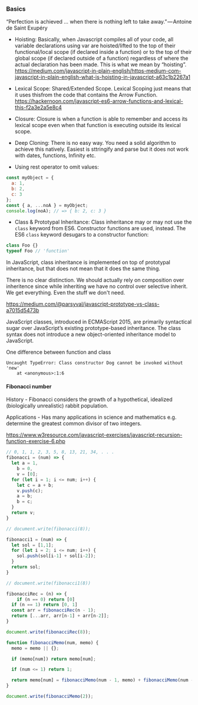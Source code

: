 ### Basics

“Perfection is achieved … when there is nothing left to take away.” — Antoine de Saint Exupéry

- Hoisting: Basically, when Javascript compiles all of your code, all variable declarations using var are hoisted/lifted to the top of their functional/local scope (if declared inside a function) or to the top of their global scope (if declared outside of a function) regardless of where the actual declaration has been made. This is what we mean by “hoisting”.
https://medium.com/javascript-in-plain-english/https-medium-com-javascript-in-plain-english-what-is-hoisting-in-javascript-a63c1b2267a1

- Lexical Scope: Shared/Extended Scope. Lexical Scoping just means that it uses thisfrom the code that contains the Arrow Function.
https://hackernoon.com/javascript-es6-arrow-functions-and-lexical-this-f2a3e2a5e8c4

- Closure: Closure is when a function is able to remember and access its lexical scope even when that function is executing outside its lexical scope.

- Deep Cloning: There is no easy way. You need a solid algorithm to achieve this natively. Easiest is sttringify and parse but it does not work with dates, functions, Infinity etc.

- Using rest operator to omit values:

```javascript
const myObject = {
  a: 1,
  b: 2,
  c: 3
};
const { a, ...noA } = myObject;
console.log(noA); // => { b: 2, c: 3 }
```

- Class & Prototypal Inheritance: Class inheritance may or may not use the `class` keyword from ES6. Constructor functions are used, instead. The ES6 `class` keyword desugars to a constructor function:

```javascript
class Foo {}
typeof Foo // 'function'
```

In JavaScript, class inheritance is implemented on top of prototypal inheritance, but that does not mean that it does the same thing.

There is no clear distinction. We should actually rely on composition over inheritence since while inheriting we have no control over selective inherit. We get everything. Even the stuff we don't need.

https://medium.com/@parsyval/javascript-prototype-vs-class-a7015d5473b

JavaScript classes, introduced in ECMAScript 2015, are primarily syntactical sugar over JavaScript’s existing prototype-based inheritance. The class syntax does not introduce a new object-oriented inheritance model to JavaScript.

One difference between function and class

```
Uncaught TypeError: Class constructor Dog cannot be invoked without 'new'
    at <anonymous>:1:6
```

#### Fibonacci number

History - Fibonacci considers the growth of a hypothetical, idealized (biologically unrealistic) rabbit population.

Applications - Has many applications in science and mathematics e.g. determine the greatest common divisor of two integers. 

https://www.w3resource.com/javascript-exercises/javascript-recursion-function-exercise-6.php

```javascript
// 0, 1, 1, 2, 3, 5, 8, 13, 21, 34, . . .
fibonacci = (num) => {
  let a = 1,
    b = 0,
    v = [0];
  for (let i = 1; i <= num; i++) {
    let c = a + b;
    v.push(c);
    a = b;
    b = c;
  }
  return v;
}

// document.write(fibonacci(8));

fibonacci1 = (num) => {
  let sol = [1,1];
  for (let i = 2; i <= num; i++) {
    sol.push(sol[i-1] + sol[i-2]);
  }
  return sol;
}

// document.write(fibonacci1(8))

fibonacciRec = (n) => {
	if (n == 0) return [0]
  if (n == 1) return [0, 1]
  const arr = fibonacciRec(n - 1);
  return [...arr, arr[n-1] + arr[n-2]];
}

document.write(fibonacciRec(8));

function fibonacciMemo(num, memo) {
  memo = memo || {};

  if (memo[num]) return memo[num];

  if (num <= 1) return 1;

  return memo[num] = fibonacciMemo(num - 1, memo) + fibonacciMemo(num - 2, memo);
}

document.write(fibonacciMemo(2));
```




